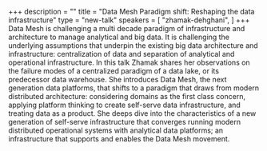 +++
description = ""
title = "Data Mesh Paradigm shift: Reshaping the data infrastructure"
type = "new-talk"
speakers = [
        "zhamak-dehghani",
]
+++
Data Mesh is challenging a multi decade paradigm of infrastructure and architecture to manage analytical and big data. It is challenging the underlying assumptions that underpin the existing big data architecture and infrastructure: centralization of data and separation of analytical and operational infrastructure.
In this talk Zhamak shares her observations on the failure modes of a centralized paradigm of a data lake, or its predecessor data warehouse.
She introduces Data Mesh, the next generation data platforms, that shifts to a paradigm that draws from modern distributed architecture: considering domains as the first class concern, applying platform thinking to create self-serve data infrastructure, and treating data as a product.
She deeps dive into the characteristics of a new generation of self-serve infrastructure that converges running modern distributed operational systems with analytical data platforms; an infrastructure that supports and enables the Data Mesh movement.